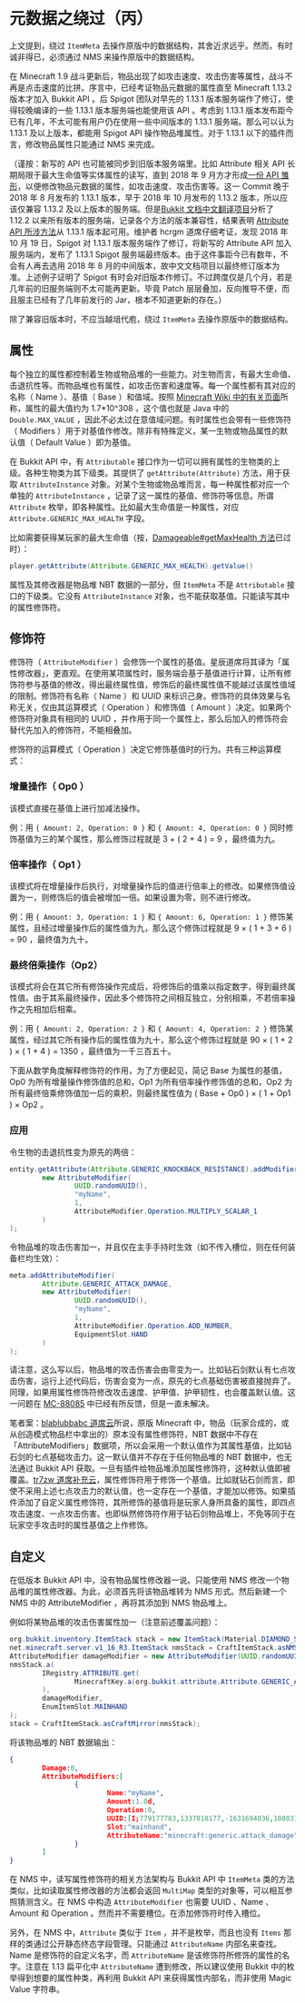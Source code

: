 # 元数据之绕过（丙）

上文提到，绕过 `ItemMeta` 去操作原版中的数据结构，其舍近求远乎。然而，有时诚非得已，必须通过 NMS 来操作原版中的数据结构。

在 Minecraft 1.9 战斗更新后，物品出现了如攻击速度、攻击伤害等属性，战斗不再是点击速度的比拼。序言中，已经考证物品元数据的属性直至 Minecraft 1.13.2 版本才加入 Bukkit API 。后 Spigot 团队对早先的 1.13.1 版本服务端作了修订，使得较晚编译的一些 1.13.1 版本服务端也能使用该 API 。考虑到 1.13.1 版本发布距今已有几年，不太可能有用户仍在使用一些中间版本的 1.13.1 服务端。那么可以认为 1.13.1 及以上版本，都能用 Spigot API 操作物品堆属性。对于 1.13.1 以下的插件而言，修改物品属性只能通过 NMS 来完成。

（谨按：新写的 API 也可能被同步到旧版本服务端里。比如 Attribute 相关 API 长期局限于最大生命值等实体属性的读写，直到 2018 年 9 月方才形成[一份 API 雏形](https://hub.spigotmc.org/stash/projects/SPIGOT/repos/bukkit/commits/cbb4fc1673f278d61b5238df15aa1a1fb69655cc#src/main/java/org/bukkit/inventory/meta/ItemMeta.java)，以便修改物品元数据的属性，如攻击速度、攻击伤害等。这一 Commit 晚于 2018 年 8 月发布的 1.13.1 版本，早于 2018 年 10 月发布的 1.13.2 版本，所以应该仅兼容 1.13.2 及以上版本的服务端。但是[Bukkit 文档中文翻译项目](https://github.com/BukkitAPI-Translation-Group/Chinese_BukkitAPI)分析了 1.12.2 以来所有版本的服务端，记录各个方法的版本兼容性，结果表明 [Attribute API 所涉方法](https://bukkit.windit.net/javadoc/org/bukkit/inventory/meta/ItemMeta.html#getAttributeModifiers())从 1.13.1 版本起可用。维护者 hcrgm 道席仔细考证，发现 2018 年 10 月 19 日，Spigot 对 1.13.1 版本服务端作了修订，将新写的 Attribute API 加入服务端内，发布了 1.13.1 Spigot 服务端最终版本。由于这件事距今已有数年，不会有人再去选用 2018 年 8 月的中间版本，故中文文档项目以最终修订版本为准。上述例子证明了 Spigot 有时会对旧版本作修订。不过跨度仅是几个月，若是几年前的旧服务端则不太可能再更新。毕竟 Patch 层层叠加，反向推导不便，而且服主已经有了几年前发行的 Jar，根本不知道更新的存在。）

除了兼容旧版本时，不应当越俎代庖，绕过 `ItemMeta` 去操作原版中的数据结构。

## 属性

每个独立的属性都控制着生物或物品堆的一些能力。对生物而言，有最大生命值、击退抗性等。而物品堆也有属性，如攻击伤害和速度等。每一个属性都有其对应的名称（ Name ）、基值（ Base ）和值域。按照 [Minecraft Wiki 中的有关页面](https://minecraft.fandom.com/wiki/Attribute)所称，属性的最大值约为 1.7*10^308 ，这个值也就是 Java 中的 `Double.MAX_VALUE` ，因此不必太过在意值域问题。有时属性也会带有一些修饰符（ Modifiers ）用于对基值作修改。除非有特殊定义，某一生物或物品属性的默认值（ Default Value ）即为基值。

在 Bukkit API 中，有 `Attributable` 接口作为一切可以拥有属性的生物类的上级。各种生物类为其下级类。其提供了 `getAttribute(Attribute)` 方法，用于获取 `AttributeInstance` 对象。对某个生物或物品堆而言，每一种属性都对应一个单独的 `AttributeInstance` ，记录了这一属性的基值、修饰符等信息。所谓 `Attribute` 枚举，即各种属性。比如最大生命值是一种属性，对应 `Attribute.GENERIC_MAX_HEALTH` 字段。

比如需要获得某玩家的最大生命值（按，[Damageable#getMaxHealth 方法](https://hub.spigotmc.org/javadocs/bukkit/org/bukkit/entity/Damageable.html#getMaxHealth())已过时）：

```java
player.getAttribute(Attribute.GENERIC_MAX_HEALTH).getValue()
```

属性及其修改器是物品堆 NBT 数据的一部分，但 `ItemMeta` 不是 `Attributable` 接口的下级类。它没有 `AttributeInstance` 对象，也不能获取基值。只能读写其中的属性修饰符。

## 修饰符

修饰符（ `AttributeModifier` ）会修饰一个属性的基值。星辰道席将其译为「属性修改器」，更直观。在使用某项属性时，服务端会基于基值进行计算，让所有修饰符参与基值的修改，得出最终属性值，修饰后的最终属性值不能越过该属性值域的限制。修饰符有名称（ Name ）和 UUID 来标识己身。修饰符的具体效果与名称无关，仅由其运算模式（ Operation ）和修饰值（ Amount ）决定。如果两个修饰符对象具有相同的 UUID ，并作用于同一个属性上，那么后加入的修饰符会替代先加入的修饰符，不能相叠加。

修饰符的运算模式（ Operation ）决定它修饰基值时的行为。共有三种运算模式：

### 增量操作（ Op0 ）

该模式直接在基值上进行加减法操作。

例：用 `{ Amount: 2, Operation: 0 }` 和 `{ Amount: 4, Operation: 0 }` 同时修饰基值为三的某个属性，那么修饰过程就是 3 + ( 2 + 4 ) = 9 ，最终值为九。

### 倍率操作（ Op1 ）

该模式将在增量操作后执行，对增量操作后的值进行倍率上的修改。如果修饰值设置为一，则修饰后的值会被增加一倍。如果设置为零，则不进行修改。

例：用 `{ Amount: 3, Operation: 1 }` 和 `{ Amount: 6, Operation: 1 }` 修饰某属性，且经过增量操作后的属性值为九，那么这个修饰过程就是 9 × ( 1 + 3 + 6 ) = 90 ，最终值为九十。

### 最终倍乘操作（Op2）

该模式将会在其它所有修饰操作完成后，将修饰后的值乘以指定数字，得到最终属性值。由于其系最终操作，因此多个修饰符之间相互独立，分别相乘，不若倍率操作之先相加后相乘。

例：用 `{ Amount: 2, Operation: 2 }` 和 `{ Amount: 4, Operation: 2 }` 修饰某属性，经过其它所有操作后的属性值为九十，那么这个修饰过程就是 90 × ( 1 + 2 ) × ( 1 + 4 ) = 1350 ，最终值为一千三百五十。

下面从数学角度解释修饰符的作用，为了方便起见，简记 Base 为属性的基值，Op0 为所有增量操作修饰值的总和，Op1 为所有倍率操作修饰值的总和，Op2 为所有最终倍乘修饰值加一后的乘积，则最终属性值为 ( Base + Op0 ) × ( 1 + Op1 ) × Op2 。

### 应用

令生物的击退抗性变为原先的两倍：

```java
entity.getAttribute(Attribute.GENERIC_KNOCKBACK_RESISTANCE).addModifier(
        new AttributeModifier(
                UUID.randomUUID(),
                "myName",
                1,
                AttributeModifier.Operation.MULTIPLY_SCALAR_1
        )
);
```

令物品堆的攻击伤害加一，并且仅在主手手持时生效（如不传入槽位，则在任何装备栏均生效）：

```java
meta.addAttributeModifier(
        Attribute.GENERIC_ATTACK_DAMAGE,
        new AttributeModifier(
                UUID.randomUUID(),
                "myName",
                1,
                AttributeModifier.Operation.ADD_NUMBER,
                EquipmentSlot.HAND
        )
);
```

请注意，这么写以后，物品堆的攻击伤害会由零变为一。比如钻石剑默认有七点攻击伤害，运行上述代码后，伤害会变为一点，原先的七点基础伤害被直接抛弃了。同理，如果用属性修饰符修改攻击速度、护甲值、护甲韧性，也会覆盖默认值。这一问题在 [MC-88085](https://bugs.mojang.com/browse/MC-88085) 中已经有所反馈，但是一直未解决。

笔者案：[blablubbabc 道席云](https://www.spigotmc.org/threads/adding-attributes-clears-original-attributes.483880/#post-4056717)所说，原版 Minecraft 中，物品（玩家合成的，或从创造模式物品栏中拿出的）原本没有属性修饰符，NBT 数据中不存在「AttributeModifiers」数据项，所以会采用一个默认值作为其属性基值，比如钻石剑的七点基础攻击力。这一默认值并不存在于任何物品堆的 NBT 数据中，也无法通过 Bukkit API 获取。一旦有插件给物品堆添加属性修饰符，这种默认值即被覆盖。[tr7zw 道席补充云](https://www.spigotmc.org/threads/override-base-item-attribute-value.236434/#post-2387235)，属性修饰符用于修饰一个基值。比如就钻石剑而言，即使不采用上述七点攻击力的默认值，也一定存在一个基值，才能加以修饰。如果插件添加了自定义属性修饰符，其所修饰的基值将是玩家人身所具备的属性，即四点攻击速度、一点攻击伤害。也即纵然修饰符作用于钻石剑物品堆上，不免等同于在玩家空手攻击时的属性基值之上作修饰。

## 自定义

在低版本 Bukkit API 中，没有物品属性修改器一说。只能使用 NMS 修改一个物品堆的属性修改器。为此，必须首先将该物品堆转为 NMS 形式。然后新建一个 NMS 中的 AttributeModifier ，再将其添加到 NMS 物品堆上。

例如将某物品堆的攻击伤害属性加一（注意前述覆盖问题）：

```java
org.bukkit.inventory.ItemStack stack = new ItemStack(Material.DIAMOND_SWORD);
net.minecraft.server.v1_16_R3.ItemStack nmsStack = CraftItemStack.asNMSCopy(stack);
AttributeModifier damageModifier = new AttributeModifier(UUID.randomUUID(), "myName", 1.0, AttributeModifier.Operation.ADDITION);
nmsStack.a(
        IRegistry.ATTRIBUTE.get(
                MinecraftKey.a(org.bukkit.attribute.Attribute.GENERIC_ATTACK_DAMAGE.getKey().getKey())
        ),
        damageModifier,
        EnumItemSlot.MAINHAND
);
stack = CraftItemStack.asCraftMirror(nmsStack);
```

将该物品堆的 NBT 数据输出：

```json
{
        Damage:0,
        AttributeModifiers:[
                {
                        Name:"myName",
                        Amount:1.0d,
                        Operation:0,
                        UUID:[I;779177783,1337018177,-1631694036,1080310516],
                        Slot:"mainhand",
                        AttributeName:"minecraft:generic.attack_damage"
                }
        ]
}
```

在 NMS 中，读写属性修饰符的相关方法架构与 Bukkit API 中 `ItemMeta` 类的方法类似，比如读取属性修改器的方法都会返回 `MultiMap` 类型的对象等，可以相互参照猜测含义。在 NMS 中构造 `AttributeModifier` 也需要 UUID 、Name 、Amount 和 Operation 。然而并不需要槽位。在添加修饰符时传入槽位。

另外，在 NMS 中，`Attribute` 类似于 `Item` ，并不是枚举，而且也没有 `Items` 那样的类通过公开静态终态字段管理。只能通过 `AttributeName` 内部名来查找。Name 是修饰符的自定义名字，而 `AttributeName` 是该修饰符所修饰的属性的名字。注意在 1.13 扁平化中 `AttributeName` 遭到修改，所以建议使用 Bukkit 中的枚举得到想要的属性种类，再利用 Bukkit API 来获得属性内部名，而非使用 Magic Value 字符串。